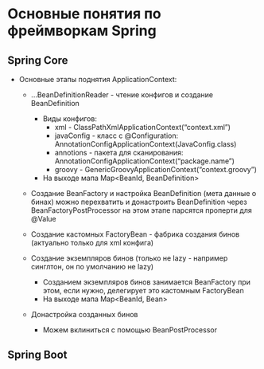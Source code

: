 # Основные понятия по фреймворкам Spring

## Spring Core
+ Основные этапы поднятия ApplicationContext:
	+ ...BeanDefinitionReader - чтение конфигов и создание BeanDefinition
		+ Виды конфигов:
			+ xml - ClassPathXmlApplicationContext(“context.xml”)
			+ javaConfig - класс с @Configuration: AnnotationConfigApplicationContext(JavaConfig.class)
			+ annotions - пакета для сканирования: AnnotationConfigApplicationContext(“package.name”)
			+ groovy - GenericGroovyApplicationContext(“context.groovy”)
		+ На выходе мапа Map<BeanId, BeanDefinition>
	
	+ Создание BeanFactory и настройка BeanDefinition (мета данные о бинах)
		можно перехватить и донастроить BeanDefinition через BeanFactoryPostProcessor
		на этом этапе парсятся проперти для @Value

	+ Создание кастомных FactoryBean - фабрика создания бинов (актуально только для xml конфига)

	+ Создание экземпляров бинов (только не lazy - например синглтон, он по умолчанию не lazy)
		+ Созданием экземпляров бинов занимается BeanFactory при этом, если нужно, делегирует это кастомным FactoryBean
		+ На выходе мапа Map<BeanId, Bean>

	+ Донастройка созданных бинов
		+ Можем вклиниться с помощью BeanPostProcessor 
		
## Spring Boot